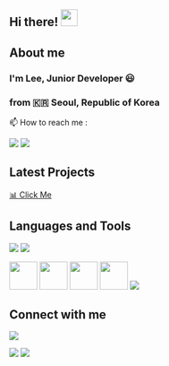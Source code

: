 ## Hi there! <img src="https://raw.githubusercontent.com/MartinHeinz/MartinHeinz/master/wave.gif" width="30px">

## About me
### I'm Lee, Junior Developer :smiley:
### from :kr: Seoul, Republic of Korea 

📫 How to reach me :
<p>
<a href = "mailto:juneseok0107@naver.com"> <img src ="https://img.shields.io/badge/naver-00C300?style=for-the-badge&logo=naver&logoColor=white"/></a> 
<a href = "mailto:juneseok81@gmail.com"> <img src="https://img.shields.io/badge/Gmail-D14836?style=for-the-badge&logo=gmail&logoColor=white"/></a>
</p>

## Latest Projects
<a href = https://github.com/JSL107/React-Mini-project>:bar_chart: Click Me</a>

## Languages and Tools
<!--tool-->
<p>
<!-- 

<img src="https://img.shields.io/badge/Python-3766AB?style=flat-square&logo=Python&logoColor=white"/> 
<img src="https://img.shields.io/badge/Flask-000000?style=flat-square&logo=flask&logoColor=white"/> -->
<img src="https://img.shields.io/badge/Eclipse-2C2255?style=for-the-badge&logo=eclipse&logoColor=white" />
<img src="https://img.shields.io/badge/Visual_Studio_Code-0078D4?style=for-the-badge&logo=visual%20studio%20code&logoColor=white" />
  	
</p>


<!--language-->
<p>
<img src="https://cdn.jsdelivr.net/gh/devicons/devicon/icons/java/java-original-wordmark.svg" width="50" height="50"/>
<img src="https://cdn.jsdelivr.net/gh/devicons/devicon/icons/html5/html5-original.svg" width="50" height="50"/>
<img src="https://cdn.jsdelivr.net/gh/devicons/devicon/icons/css3/css3-original.svg" width="50" height="50"/>
<img src="https://cdn.jsdelivr.net/gh/devicons/devicon/icons/react/react-original-wordmark.svg" width="50" height="50"/> 
<img src="https://cdn.jsdelivr.net/gh/devicons/devicon/icons/javascript/javascript-original.svg" />

</p>

## Connect with me
<p>
<a href = "https://www.instagram.com/juneseok0107/">
  <img src="https://img.shields.io/badge/Instagram-E4405F?style=for-the-badge&logo=instagram&logoColor=white"/>
</a>
 </p>

<!-- status bar -->
  <img src="https://github-readme-stats.vercel.app/api?username=JSL107&layout=compact&show_icons=true&theme=maroongold&hide_border=true" />
  <img src="https://github-readme-stats.vercel.app/api/top-langs/?username=JSL107&layout=compact&theme=maroongold&hide_border=true" />
